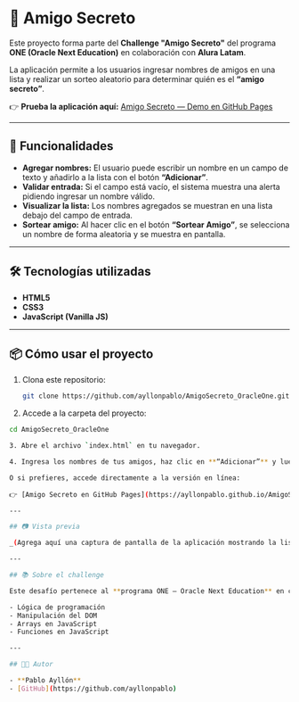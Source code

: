 # 🎁 Amigo Secreto

Este proyecto forma parte del **Challenge "Amigo Secreto"** del programa **ONE (Oracle Next Education)** en colaboración con **Alura Latam**.

La aplicación permite a los usuarios ingresar nombres de amigos en una lista y realizar un sorteo aleatorio para determinar quién es el **“amigo secreto”**.

👉 **Prueba la aplicación aquí:** [Amigo Secreto — Demo en GitHub Pages](https://ayllonpablo.github.io/AmigoSecreto_OracleOne/)

---

## 🚀 Funcionalidades

- **Agregar nombres:** El usuario puede escribir un nombre en un campo de texto y añadirlo a la lista con el botón **“Adicionar”**.  
- **Validar entrada:** Si el campo está vacío, el sistema muestra una alerta pidiendo ingresar un nombre válido.  
- **Visualizar la lista:** Los nombres agregados se muestran en una lista debajo del campo de entrada.  
- **Sortear amigo:** Al hacer clic en el botón **“Sortear Amigo”**, se selecciona un nombre de forma aleatoria y se muestra en pantalla.

---

## 🛠️ Tecnologías utilizadas

- **HTML5**  
- **CSS3**  
- **JavaScript (Vanilla JS)**

---

## 📦 Cómo usar el proyecto

1. Clona este repositorio:  
   ```bash
   git clone https://github.com/ayllonpablo/AmigoSecreto_OracleOne.git

2. Accede a la carpeta del proyecto:

```bash
cd AmigoSecreto_OracleOne

3. Abre el archivo `index.html` en tu navegador.

4. Ingresa los nombres de tus amigos, haz clic en **“Adicionar”** y luego en **“Sortear Amigo”** para obtener un resultado aleatorio.

O si prefieres, accede directamente a la versión en línea:
 
👉 [Amigo Secreto en GitHub Pages](https://ayllonpablo.github.io/AmigoSecreto_OracleOne/)

---

## 📷 Vista previa

_(Agrega aquí una captura de pantalla de la aplicación mostrando la lista y el resultado del sorteo.)_

---

## 📚 Sobre el challenge

Este desafío pertenece al **programa ONE — Oracle Next Education** en conjunto con **Alura Latam**, donde se ponen en práctica conceptos de:

- Lógica de programación  
- Manipulación del DOM  
- Arrays en JavaScript  
- Funciones en JavaScript  

---

## 👨‍💻 Autor

- **Pablo Ayllón**  
- [GitHub](https://github.com/ayllonpablo)

